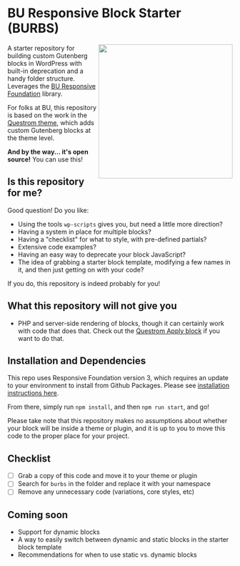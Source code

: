 # BU Responsive Block Starter (BURBS)

<img align="right" width="300" src="https://user-images.githubusercontent.com/1828613/112646259-ad712000-8e1d-11eb-90c5-f1d9e3f7a87c.jpg">

A starter repository for building custom Gutenberg blocks in WordPress with built-in deprecation and a handy folder structure. Leverages the [BU Responsive Foundation](https://github.com/bu-ist/responsive-foundation) library.

For folks at BU, this repository is based on the work in the [Questrom theme](https://github.com/bu-ist/r-questrom/tree/develop/blocks), which adds custom Gutenberg blocks at the theme level.

**And by the way... it's open source!** You can use this!

## Is this repository for me?

Good question! Do you like:

- Using the tools `wp-scripts` gives you, but need a little more direction?
- Having a system in place for multiple blocks?
- Having a "checklist" for what to style, with pre-defined partials?
- Extensive code examples?
- Having an easy way to deprecate your block JavaScript?
- The idea of grabbing a starter block template, modifying a few names in it, and then just getting on with your code?

If you do, this repository is indeed probably for you!

## What this repository will not give you 

- PHP and server-side rendering of blocks, though it can certainly work with code that does that. Check out the [Questrom Apply block](https://github.com/bu-ist/r-questrom/tree/develop/blocks/src/apply-block) if you want to do that.

## Installation and Dependencies

This repo uses Responsive Foundation version 3, which requires an update to your environment
to install from Github Packages. Please see [installation instructions here](https://github.com/bu-ist/responsive-foundation#installation).

From there, simply run `npm install`, and then `npm run start`, and go!

Please take note that this repository makes no assumptions about whether your
block will be inside a theme or plugin, and it is up to you to move this code 
to the proper place for your project.

## Checklist

- [ ] Grab a copy of this code and move it to your theme or plugin
- [ ] Search for `burbs` in the folder and replace it with your namespace
- [ ] Remove any unnecessary code (variations, core styles, etc)

## Coming soon

- Support for dynamic blocks
- A way to easily switch between dynamic and static blocks in the starter block template
- Recommendations for when to use static vs. dynamic blocks
